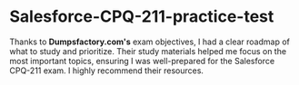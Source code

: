 # Salesforce-CPQ-211-practice-test
Thanks to **Dumpsfactory.com's** exam objectives, I had a clear roadmap of what to study and prioritize. Their study materials helped me focus on the most important topics, ensuring I was well-prepared for the Salesforce CPQ-211 exam. I highly recommend their resources.
